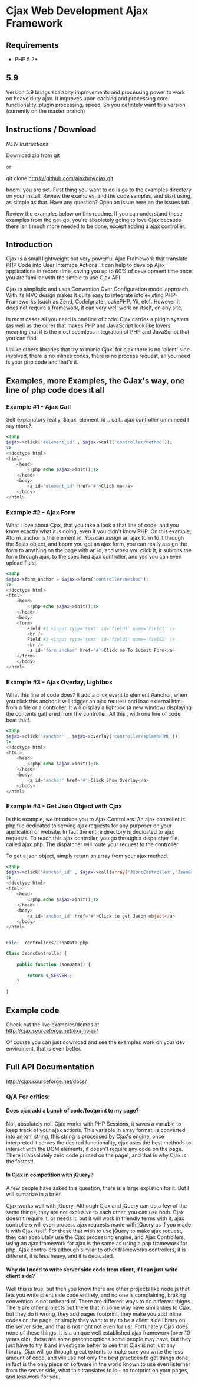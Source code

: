 # Cjax Web Development Ajax Framework

## Requirements

+    PHP 5.2+


## 5.9

Version 5.9  brings scalabity improvements and processing power to work on heave duty ajax. It improves upon caching and processing core functionality, plugin processing, speed. So you defintely want this version (currently on the master branch)


## Instructions / Download 

*NEW Instructions*

Download zip from git 

or 

git clone https://github.com/ajaxboy/cjax.git

boom! you are set. First thing you want to do is go to the examples directory on your install. Review the examples, and the code samples, and start using, as simple as that. Have any question? Open an issue here on the issues tab. 

Review the examples below on this readme. If you can understand these examples from the get-go, you're absoletely going to love Cjax because there isn't much more needed to be done, except adding a ajax controller.


## Introduction

Cjax is a small lightweight but very powerful Ajax Framework that translate PHP Code into User Interface Actions. It can 
help to develop Ajax applications in record time, saving you up to 60% of development time once you are familiar with the
simple to use Cjax API.
  
Cjax is simplistic and uses Convention  Over Configuration model approach. With its MVC design makes it quite easy to integrate
into existing PHP-Frameworks (such as Zend, CodeIgnater, cakePHP, Yii, etc). However it does not require a framework, it can very well work on itself, on any site.

In most cases all you need is one line of code. Cjax carries a plugin system (as well as the core) that makes PHP and JavaScript look like lovers, meaning that
it is the most seemless integration of PHP and JavaScript that you can find.

Unlike others libraries that try to mimic Cjax, for cjax there is no 'client' side involved, there is no inlines codes, there is no process request, all you need is your php code and that's it.
 



## Examples, more Examples, the CJax's way, one line of php code does it all

### Example #1 - Ajax Call

Self explanatory really, $ajax, element_id .. call.. ajax controller umm need I say more?.

```php
<?php
$ajax->click('#element_id' , $ajax->call('controller/method'));
?>
<!doctype html>
<html>
	<head>
		<?php echo $ajax->init();?>
	</head>
	<body>
		<a id='element_id' href='#'>Click me</a>
	</body>
</html>
```

### Example #2 - Ajax Form

What I love about Cjax, that you take a look a that line of code, and you know exactly what it is doing, even if you didn't know PHP. On this example,  #form_anchor is the element id. You can assign an ajax form to it through the $ajax object, and boom you got an ajax form, you can really assign the form to anything on the page with an id, and when you click it, it submits the form through ajax, to the specified ajax controller, and yes you can even upload files!.

```php
<?php
$ajax->form_anchor = $ajax->form('controller/method');
?>
<!doctype html>
<html>
	<head>
		<?php echo $ajax->init();?>
	</head>
	<body>
	<form>
		Field #1 <input type='text' id='field1' name='field1' />
		<br />
		Field #2 <input type='text' id='field1' name='field2' />
		<br />
		<a id='form_anchor' href='#'>Click me To Submit Form</a>
	</form>
	</body>
</html>
```

### Example #3 - Ajax Overlay, Lightbox

What this line of code does?  It add a click event to element #anchor, when you click this anchor it will trigger an ajax request and load external html from a file or a controller. It will display a lightbox (a new window) displaying the contents gathered from the controller.  All this , with one line of code,  beat that!.

```php
<?php
$ajax->click('#anchor' , $ajax->overlay('controller/splashHTML'));
?>
<!doctype html>
<html>
	<head>
		<?php echo $ajax->init();?>
	</head>
	<body>
		<a id='anchor' href='#'>Click Show Overlay</a>
	</body>
</html>
```



### Example #4 - Get Json Object with Cjax

In this example, we introduce you to Ajax Controllers. An ajax controller is php file dedicated to serving ajax requests for any purposer on your application or website. In fact the entire directory is dedicated to ajax requests. To reach this ajax controller, you go through a dispatcher file called ajax.php. The dispatcher will route your request to the controller.

To get a json object, simply return an array from your ajax method.

```php
<?php
$ajax->click('#anchor_id' , $ajax->call(array('JsoncController','JsonData')));
?>
<!doctype html>
<html>
	<head>
		<?php echo $ajax->init();?>
	</head>
	<body>
		<a id='anchor_id' href='#'>Click to get Jason object</a>
	</body>
</html>


File:  controllers/JsonData.php

Class JsoncController {
	
	public function JsonData() {
	
		return $_SERVER;;
	}
	
}


```

## Example code

Check out the live examples/demos at http://cjax.sourceforge.net/examples/

Of course you can just download and see the examples work on your dev enviroment, that is even better.

## Full API Documentation

http://cjax.sourceforge.net/docs/ 



### Q/A For critics:

#### Does cjax add a bunch of code/footprint to my page?
No!, absolutely no!. Cjax works with PHP Sessions, it saves a variable to keep track of your ajax actions. This variable in array format, is converted into an xml string, this string is processed by Cjax's engine, once interpreted it serves the desired functionality, cjax uses the best methods to interact with the DOM elements, it doesn't require any code on the page. There is absolutely zero code printed on the page!, and that is why Cjax is the fastest!.

#### Is Cjax in competition with jQuery?
A few people have asked this question, there is a large explation for it. But I will sumarize in a brief. 

Cjax works well with jQuery. Although Cjax and jQuery can do a few of the same things, they are not exclusive to each other, you can use both. Cjax doesn't require it, or needs it, but it will work in friendly terms with it, ajax controllers will even process ajax requests made with jQuery as if you made it with Cjax itself. For these that wish to use jQuery to make ajax request, they can absolutely use the Cjax processing engine, and Ajax Controllers, using an ajax framework for ajax is the same as using a php framework for php, Ajax controllers although similar to other frameworks controllers, it is different, it is less heavy, and it is dedicated. 

#### Why do I need to write server side code from client, if I can just write client side?
Well this is true, but then you know there are other projects like node.js that lets you write client side code entirely, and no one is complaining, braking convention is not unheard of. There are different ways to do different thigns. There are other projects out there that in some way have similarities to Cjax, but they do it wrong, they add pages footprint, they make you add inline codes on the page, or simply they want to try to be a client side library on the server side, and that is not right not even for us!. Fortunately Cjax does none of these things. it is a unique well established ajax framework (over 10 years old), these are some preconceptions some people may have, but they just have to try it and investigate better to see that Cjax is not just any library, Cjax will go through great extents to make sure you write the less amount of code, and will use not only the best practices to get things done, in fact is the only piece of software in the world known to use even listerner from the server side, what this translates to is - no footprint on your pages, and less work for you.
